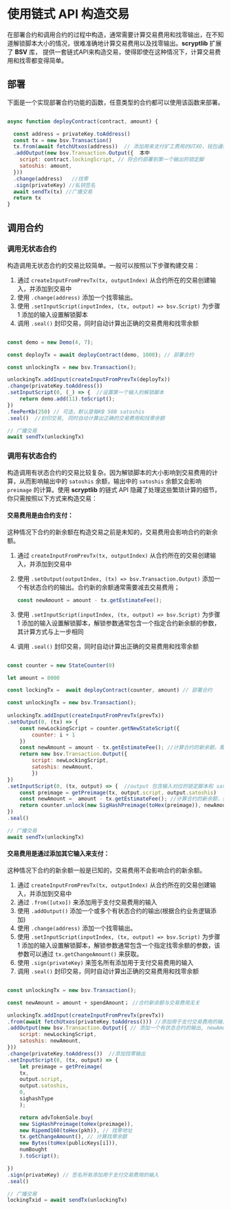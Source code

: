 # 使用链式 API 构造交易

在部署合约和调用合约的过程中构造，通常需要计算交易费用和找零输出，在不知道解锁脚本大小的情况，很难准确地计算交易费用以及找零输出。**scryptlib** 扩展了 **BSV** 库， 提供一套链式API来构造交易，使得即使在这种情况下，计算交易费用和找零都变得简单。

## 部署

下面是一个实现部署合约功能的函数，任意类型的合约都可以使用该函数来部署。

```javascript

async function deployContract(contract, amount) {

  const address = privateKey.toAddress()
  const tx = new bsv.Transaction()
  tx.from(await fetchUtxos(address))  // 添加用来支付矿工费用的UTXO，钱包通常会在这里做 UTXO 的筛选，以防止添加过多 UTXO
  .addOutput(new bsv.Transaction.Output({  本中
    script: contract.lockingScript, // 将合约部署到第一个输出的锁定脚
    satoshis: amount,
  }))
  .change(address)   //找零
  .sign(privateKey) //私钥签名
  await sendTx(tx) //广播交易
  return tx
}

```

## 调用合约

### 调用无状态合约

构造调用无状态合约的交易比较简单。一般可以按照以下步骤构建交易：

1. 通过 `createInputFromPrevTx(tx, outputIndex)` 从合约所在的交易创建输入，并添加到交易中
2. 使用 `.change(address)` 添加一个找零输出。
3. 使用 `.setInputScript(inputIndex, (tx, output) => bsv.Script)` 为步骤 1 添加的输入设置解锁脚本
4. 调用 `.seal()` 封印交易，同时自动计算出正确的交易费用和找零余额
   

```javascript

const demo = new Demo(4, 7);

const deployTx = await deployContract(demo, 1000); // 部署合约

const unlockingTx = new bsv.Transaction();

unlockingTx.addInput(createInputFromPrevTx(deployTx))
.change(privateKey.toAddress())
.setInputScript(0, (_) => {  //设置第一个输入的解锁脚本
    return demo.add(11).toScript();
})
.feePerKb(250) // 可选，默认是每KB 500 satoshis
.seal()  //封印交易, 同时自动计算出正确的交易费用和找零余额

// 广播交易
await sendTx(unlockingTx)
```

### 调用有状态合约

构造调用有状态合约的交易比较复杂。因为解锁脚本的大小影响到交易费用的计算，从而影响输出中的 `satoshis` 余额，输出中的 `satoshis` 余额又会影响 `preimage` 的计算。使用 **scryptlib** 的链式 API 隐藏了处理这些繁琐计算的细节， 你只需按照以下方式来构造交易：

#### 交易费用是由合约支付：

这种情况下合约的新余额在构造交易之前是未知的，交易费用会影响合约的新余额。

1. 通过 `createInputFromPrevTx(tx, outputIndex)` 从合约所在的交易创建输入，并添加到交易中
2. 使用 `.setOutput(outputIndex, (tx) => bsv.Transaction.Output)` 添加一个有状态合约的输出。合约新的余额通常需要减去交易费用；
   
    ```javascript
    const newAmount = amount - tx.getEstimateFee();
    ```

3. 使用 `.setInputScript(inputIndex, (tx, output) => bsv.Script)` 为步骤 1 添加的输入设置解锁脚本，解锁参数通常包含一个指定合约新余额的参数，其计算方式与上一步相同
   
4. 调用 `.seal()` 封印交易，同时自动计算出正确的交易费用和找零余额

```javascript

const counter = new StateCounter(0)

let amount = 8000

const lockingTx =  await deployContract(counter, amount) // 部署合约

const unlockingTx = new bsv.Transaction();
            
unlockingTx.addInput(createInputFromPrevTx(prevTx))
.setOutput(0, (tx) => {
    const newLockingScript = counter.getNewStateScript({
        counter: i + 1
    })
    const newAmount = amount - tx.getEstimateFee(); //计算合约的新余额，需要减去交易的费用
    return new bsv.Transaction.Output({
        script: newLockingScript,
        satoshis: newAmount,
        })
})
.setInputScript(0, (tx, output) => {  //output 包含输入对应的锁定脚本和 satoshis 余额
    const preimage = getPreimage(tx, output.script, output.satoshis)
    const newAmount =  amount - tx.getEstimateFee(); //计算合约的新余额，需要减去交易的费用
    return counter.unlock(new SigHashPreimage(toHex(preimage)), newAmount).toScript()
})
.seal()

// 广播交易
await sendTx(unlockingTx)

```

#### 交易费用是通过添加其它输入来支付： 

这种情况下合约的新余额一般是已知的，交易费用不会影响合约的新余额。

1. 通过 `createInputFromPrevTx(tx, outputIndex)` 从合约所在的交易创建输入，并添加到交易中
2. 通过 `.from([utxo])` 来添加用于支付交易费用的输入
3. 使用 `.addOutput()` 添加一个或多个有状态合约的输出(根据合约业务逻辑添加)
4. 使用 `.change(address)` 添加一个找零输出。
5. 使用 `.setInputScript(inputIndex, (tx, output) => bsv.Script)` 为步骤 1 添加的输入设置解锁脚本，解锁参数通常包含一个指定找零余额的参数，该参数可以通过 `tx.getChangeAmount()` 来获取。
6. 使用 `.sign(privateKey)` 来签名所有添加用于支付交易费用的输入
7. 调用 `.seal()` 封印交易，同时自动计算出正确的交易费用和找零余额


```javascript

const unlockingTx = new bsv.Transaction();

const newAmount = amount + spendAmount； //合约新余额与交易费用无关

unlockingTx.addInput(createInputFromPrevTx(prevTx))
.from(await fetchUtxos(privateKey.toAddress())) //添加用于支付交易费用的输入
.addOutput(new bsv.Transaction.Output({ // 添加一个有状态合约的输出, newAmount 是合约新的余额
    script: newLockingScript,
    satoshis: newAmount,
}))
.change(privateKey.toAddress())  //添加找零输出
.setInputScript(0, (tx, output) => {
    let preimage = getPreimage(
    tx,
    output.script,
    output.satoshis,
    0,
    sighashType
    );

    return advTokenSale.buy(
    new SigHashPreimage(toHex(preimage)), 
    new Ripemd160(toHex(pkh)), // 找零地址
    tx.getChangeAmount(), // 计算找零余额
    new Bytes(toHex(publicKeys[i])), 
    numBought 
    ).toScript();

})
.sign(privateKey) // 签名所有添加用于支付交易费用的输入
.seal()

// 广播交易
lockingTxid = await sendTx(unlockingTx)

```
